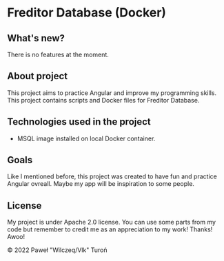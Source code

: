 # Freditor Database (Docker)

## What's new?

There is no features at the moment.

## About project

This project aims to practice Angular and improve my programming skills. This project contains scripts and Docker files for Freditor Database.

## Technologies used in the project

- MSQL image installed on local Docker container.

## Goals

Like I mentioned before, this project was created to have fun and practice Angular ovreall. Maybe my app will be inspiration to some people.

## License

My project is under Apache 2.0 license. You can use some parts from my code but remember to credit me as an appreciation to my work! Thanks! Awoo!

© 2022 Paweł "Wilczeq/Vlk" Turoń
